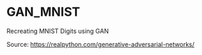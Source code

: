# GAN_MNIST
Recreating MNIST Digits using GAN

Source: https://realpython.com/generative-adversarial-networks/
